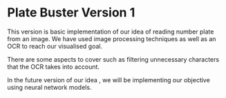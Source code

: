 # Plate Buster Version 1 

This version is basic implementation of our idea of reading number plate from an image. We have used image processing techniques as well as an OCR to reach our visualised goal. 

There are some aspects to cover such as filtering unnecessary characters that the OCR takes into account. 

In the future version of our idea , we will be implementing our objective using neural network models. 